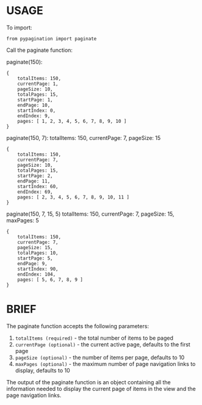 # USAGE

To import: 
```
from pypagination import paginate
```

Call the paginate function:

paginate(150):
```
{ 
    totalItems: 150,
    currentPage: 1,
    pageSize: 10,
    totalPages: 15,
    startPage: 1,
    endPage: 10,
    startIndex: 0,
    endIndex: 9,
    pages: [ 1, 2, 3, 4, 5, 6, 7, 8, 9, 10 ] 
}
```

paginate(150, 7):
totalItems: 150, currentPage: 7, pageSize: 15
```
{ 
    totalItems: 150,
    currentPage: 7,
    pageSize: 10,
    totalPages: 15,
    startPage: 2,
    endPage: 11,
    startIndex: 60,
    endIndex: 69,
    pages: [ 2, 3, 4, 5, 6, 7, 8, 9, 10, 11 ] 
}
```

paginate(150, 7, 15, 5)
totalItems: 150, currentPage: 7, pageSize: 15, maxPages: 5
```
{ 
    totalItems: 150,
    currentPage: 7,
    pageSize: 15,
    totalPages: 10,
    startPage: 5,
    endPage: 9,
    startIndex: 90,
    endIndex: 104,
    pages: [ 5, 6, 7, 8, 9 ] 
}
```

# BRIEF

The paginate function accepts the following parameters:

1. `totalItems (required)` - the total number of items to be paged
2. `currentPage (optional)` - the current active page, defaults to the first page
3. `pageSize (optional)` - the number of items per page, defaults to 10
4. `maxPages (optional)` - the maximum number of page navigation links to display, defaults to 10

The output of the paginate function is an object containing all the information needed to display the current page of items in the view and the page navigation links.